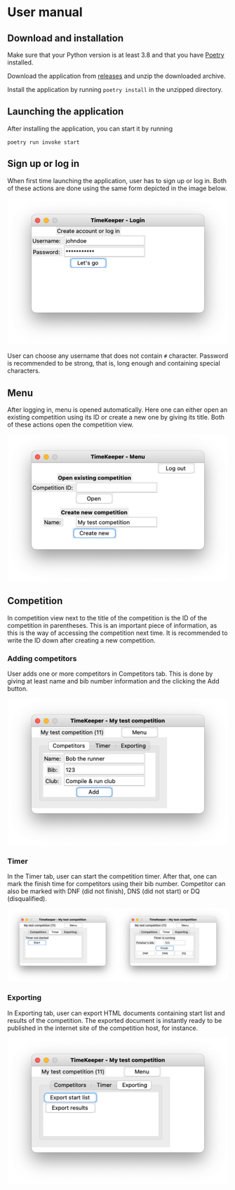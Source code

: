 # User manual

## Download and installation

Make sure that your Python version is at least 3.8 and that you have [Poetry](https://python-poetry.org/) installed.

Download the application from [releases](https://github.com/PyryL/ot-harjoitustyo/releases/latest) and unzip the downloaded archive.

Install the application by running `poetry install` in the unzipped directory.

## Launching the application

After installing the application, you can start it by running

```
poetry run invoke start
```

## Sign up or log in

When first time launching the application, user has to sign up or log in.
Both of these actions are done using the same form depicted in the image below.

![login form](assets/login.png)

User can choose any username that does not contain `#` character.
Password is recommended to be strong, that is, long enough and containing special characters.

## Menu

After logging in, menu is opened automatically.
Here one can either open an existing competition using its ID
or create a new one by giving its title.
Both of these actions open the competition view.

![menu](assets/menu.png)

## Competition

In competition view next to the title of the competition is the ID of the competition in parentheses.
This is an important piece of information, as this is the way of accessing the competition next time.
It is recommended to write the ID down after creating a new competition.

### Adding competitors
User adds one or more competitors in Competitors tab.
This is done by giving at least name and bib number information and the clicking the Add button.

![adding competitors](assets/competitor.png)

### Timer

In the Timer tab, user can start the competition timer.
After that, one can mark the finish time for competitors using their bib number.
Competitor can also be marked with DNF (did not finish), DNS (did not start) or DQ (disqualified).

![timer](assets/timer.png)

### Exporting

In Exporting tab, user can export HTML documents containing start list and results of the competition.
The exported document is instantly ready to be published in the internet site of the competition host, for instance.

![exporting](assets/exporting.png)
